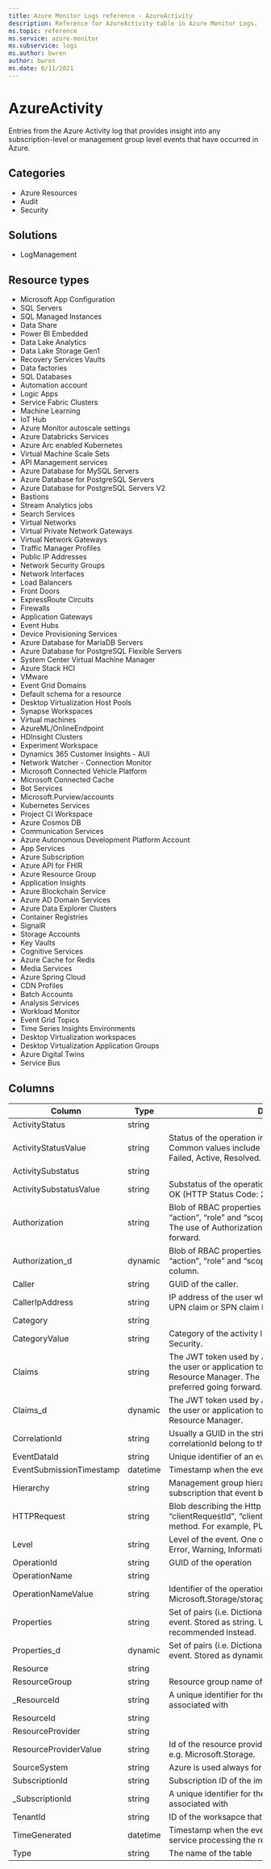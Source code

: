 ```yaml
---
title: Azure Monitor Logs reference - AzureActivity
description: Reference for AzureActivity table in Azure Monitor Logs.
ms.topic: reference
ms.service: azure-monitor
ms.subservice: logs
ms.author: bwren
author: bwren
ms.date: 8/11/2021
---
```


# AzureActivity

 Entries from the Azure Activity log that provides insight into any subscription-level or management group level events that have occurred in Azure.

## Categories

- Azure Resources
- Audit
- Security
## Solutions

- LogManagement
## Resource types

- Microsoft App Configuration
- SQL Servers
- SQL Managed Instances
- Data Share
- Power BI Embedded
- Data Lake Analytics
- Data Lake Storage Gen1
- Recovery Services Vaults
- Data factories
- SQL Databases
- Automation account
- Logic Apps
- Service Fabric Clusters
- Machine Learning
- IoT Hub
- Azure Monitor autoscale settings
- Azure Databricks Services
- Azure Arc enabled Kubernetes
- Virtual Machine Scale Sets
- API Management services
- Azure Database for MySQL Servers
- Azure Database for PostgreSQL Servers
- Azure Database for PostgreSQL Servers V2
- Bastions
- Stream Analytics jobs
- Search Services
- Virtual Networks
- Virtual Private Network Gateways
- Virtual Network Gateways
- Traffic Manager Profiles
- Public IP Addresses
- Network Security Groups
- Network Interfaces
- Load Balancers
- Front Doors
- ExpressRoute Circuits
- Firewalls
- Application Gateways
- Event Hubs
- Device Provisioning Services
- Azure Database for MariaDB Servers
- Azure Database for PostgreSQL Flexible Servers
- System Center Virtual Machine Manager
- Azure Stack HCI
- VMware
- Event Grid Domains
- Default schema for a resource
- Desktop Virtualization Host Pools
- Synapse Workspaces
- Virtual machines
- AzureML/OnlineEndpoint
- HDInsight Clusters
- Experiment Workspace
- Dynamics 365 Customer Insights - AUI
- Network Watcher - Connection Monitor
- Microsoft Connected Vehicle Platform
- Microsoft Connected Cache
- Bot Services
- Microsoft.Purview/accounts
- Kubernetes Services
- Project CI Workspace
- Azure Cosmos DB
- Communication Services
- Azure Autonomous Development Platform Account
- App Services
- Azure Subscription
- Azure API for FHIR
- Azure Resource Group
- Application Insights
- Azure Blockchain Service
- Azure AD Domain Services
- Azure Data Explorer Clusters
- Container Registries
- SignalR
- Storage Accounts
- Key Vaults
- Cognitive Services
- Azure Cache for Redis
- Media Services
- Azure Spring Cloud
- CDN Profiles
- Batch Accounts
- Analysis Services
- Workload Monitor
- Event Grid Topics
- Time Series Insights Environments
- Desktop Virtualization workspaces
- Desktop Virtualization Application Groups
- Azure Digital Twins
- Service Bus




## Columns

|Column|Type|Description|
|---|---|---|
|ActivityStatus|string||
|ActivityStatusValue|string|Status of the operation in display-friendly format. Common values include Started, In Progress, Succeeded, Failed, Active, Resolved.|
|ActivitySubstatus|string||
|ActivitySubstatusValue|string|Substatus of the operation  in display-friendly format. E.g. OK (HTTP Status Code: 200).|
|Authorization|string|Blob of RBAC properties of the event. Usually includes the “action”, “role” and “scope” properties. Stored as string. The use of Authorization_d should be preferred going forward.|
|Authorization_d|dynamic|Blob of RBAC properties of the event. Usually includes the “action”, “role” and “scope” properties. Stored as dynamic column.|
|Caller|string|GUID of the caller.|
|CallerIpAddress|string|IP address of the user who has performed the operation UPN claim or SPN claim based on availability.|
|Category|string||
|CategoryValue|string|Category of the activity log e.g. Administrative, Policy, Security.|
|Claims|string|The JWT token used by Active Directory to authenticate the user or application to perform this operation in Resource Manager. The use of claims_d should be preferred going forward.|
|Claims_d|dynamic|The JWT token used by Active Directory to authenticate the user or application to perform this operation in Resource Manager.|
|CorrelationId|string|Usually a GUID in the string format. Events that share a correlationId belong to the same uber action.|
|EventDataId|string|Unique identifier of an event.|
|EventSubmissionTimestamp|datetime|Timestamp when the event became available for querying.|
|Hierarchy|string|Management group hierarchy of the management group or subscription that event belongs to.|
|HTTPRequest|string|Blob describing the Http Request. Usually includes the “clientRequestId”, “clientIpAddress” and “method” (HTTP method. For example, PUT).|
|Level|string|Level of the event. One of the following values: Critical, Error, Warning, Informational and Verbose.|
|OperationId|string|GUID of the operation|
|OperationName|string||
|OperationNameValue|string|Identifier of the operation e.g. Microsoft.Storage/storageAccounts/listAccountSas/action.|
|Properties|string|Set of <Key Value> pairs (i.e. Dictionary) describing the details of the event. Stored as string. Usage of Properties_d is recommended instead.|
|Properties_d|dynamic|Set of <Key Value> pairs (i.e. Dictionary) describing the details of the event. Stored as dynamic column.|
|Resource|string||
|ResourceGroup|string|Resource group name of the impacted resource.|
|_ResourceId|string|A unique identifier for the resource that the record is associated with|
|ResourceId|string||
|ResourceProvider|string||
|ResourceProviderValue|string|Id of the resource provider for the impacted resource - e.g. Microsoft.Storage.|
|SourceSystem|string|Azure is used always for AzureActivity|
|SubscriptionId|string|Subscription ID of the impacted resource.|
|_SubscriptionId|string|A unique identifier for the subscription that the record is associated with|
|TenantId|string|ID of the worksapce that stores this record|
|TimeGenerated|datetime|Timestamp when the event was generated by the Azure service processing the request corresponding the event.|
|Type|string|The name of the table|

